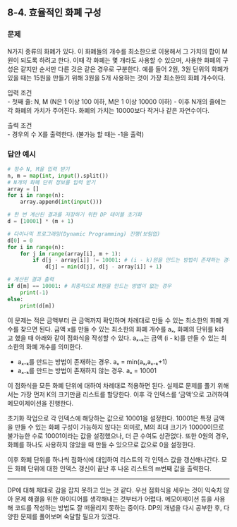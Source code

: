 ## 8-4. 효율적인 화폐 구성

### 문제
N가지 종류의 화폐가 있다. 이 화폐들의 개수를 최소한으로 이용해서 그 가치의 합이 M원이 되도록 하려고 한다. 이때 각 화폐는 몇 개라도 사용할 수 있으며, 사용한 화폐의 구성은 같지만 순서만 다른 것은 같은 경우로 구분한다. 예를 들어 2원, 3원 단위의 화폐가 있을 때는 15원을 만들기 위해 3원을 5개 사용하는 것이 가장 최소한의 화폐 개수이다.  

입력 조건  
\- 첫째 줄: N, M (N은 1 이상 100 이하, M은 1 이상 10000 이하)
\- 이후 N개의 줄에는 각 화폐의 가치가 주어진다. 화폐의 가치는 10000보다 작거나 같은 자연수이다.  

출력 조건  
\- 경우의 수 X를 출력한다. (불가능 할 때는 -1을 출력)  

### 답안 예시
```python
# 정수 N, M을 입력 받기
n, m = map(int, input().split())
# N개의 화폐 단위 정보를 입력 받기
array = []
for i in range(n):
    array.append(int(input()))

# 한 번 계산된 결과를 저장하기 위한 DP 테이블 초기화
d = [10001] * (m + 1)

# 다이나믹 프로그래밍(Dynamic Programming) 진행(보텀업)
d[0] = 0
for i in range(n):
    for j in range(array[i], m + 1):
        if d[j - array[i]] != 10001: # (i - k)원을 만드는 방법이 존재하는 경우
            d[j] = min(d[j], d[j - array[i]] + 1)

# 계산된 결과 출력
if d[m] == 10001: # 최종적으로 M원을 만드는 방법이 없는 경우
    print(-1)
else:
    print(d[m])
```
이 문제는 적은 금액부터 큰 금액까지 확인하며 차례대로 만들 수 있는 최소한의 화폐 개수를 찾으면 된다. 금액 x를 만들 수 있는 최소한의 화폐 개수를 aₓ, 화폐의 단위를 k라고 했을 때 아래와 같이 점화식을 작성할 수 있다. aₓ₋ₖ는 금액 (i - k)를 만들 수 있는 최소한의 화폐 개수를 의미한다.  

- aₓ₋ₖ를 만드는 방법이 존재하는 경우. aₓ = min(aₓ,aₓ₋ₖ+1)
- aₓ₋ₖ를 만드는 방법이 존재하지 않는 경우. aₓ = 10001

이 점화식을 모든 화폐 단위에 대하여 차례대로 적용하면 된다. 실제로 문제를 풀기 위해서는 가장 먼저 K의 크기만큼 리스트를 할당한다. 이후 각 인덱스를 ‘금액’으로 고려하여 메모이제이션을 진행한다.  

초기화 작업으로 각 인덱스에 해당하는 값으로 10001을 설정한다. 10001은 특정 금액을 만들 수 있는 화폐 구성이 가능하지 않다는 의미로, M의 최대 크기가 10000이므로 불가능한 수로 10001이라는 값을 설정했으나, 더 큰 수여도 상관없다. 또한 0원의 경우, 화폐를 하나도 사용하지 않았을 때 만들 수 있으므로 값으로 0을 설정한다.

이후 화폐 단위를 하나씩 점화식에 대입하여 리스트의 각 인덱스 값을 갱신해나간다. 모든 화폐 단위에 대한 인덱스 갱신이 끝난 후 나온 리스트의 m번째 값을 출력한다.
- - -
DP에 대해 제대로 감을 잡지 못하고 있는 것 같다. 우선 점화식을 세우는 것이 익숙치 않아 문제 해결을 위한 아이디어를 생각해내는 것부터가 어렵다. 메모이제이션 등을 사용해 코드를 작성하는 방법도 잘 떠올리지 못하는 중이다. DP의 개념을 다시 공부한 후, 다양한 문제를 풀어보며 숙달할 필요가 있겠다.
